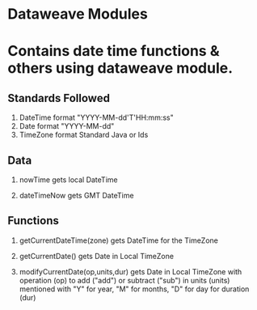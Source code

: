 # Dataweave Modules 
# Contains date time functions & others using dataweave module.

## Standards Followed
1. DateTime format "YYYY-MM-dd'T'HH:mm:ss"  
2. Date format "YYYY-MM-dd"  
3. TimeZone format Standard Java or Ids  

## Data
1. nowTime gets local DateTime  

2. dateTimeNow gets GMT DateTime   

## Functions
1. getCurrentDateTime(zone) gets DateTime for the TimeZone  
 
2. getCurrentDate() gets Date in Local TimeZone  

3. modifyCurrentDate(op,units,dur) gets Date in Local TimeZone with operation (op) to add ("add") or subtract ("sub") in units (units) mentioned with "Y" for year, "M" for months, "D" for day for duration (dur)  
